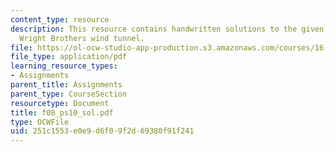 ```yaml
---
content_type: resource
description: This resource contains handwritten solutions to the given problem of
  Wright Brothers wind tunnel.
file: https://ol-ocw-studio-app-production.s3.amazonaws.com/courses/16-01-unified-engineering-i-ii-iii-iv-fall-2005-spring-2006/251c1553e0e9d6f09f2d69380f91f241_f08_ps10_sol.pdf
file_type: application/pdf
learning_resource_types:
- Assignments
parent_title: Assignments
parent_type: CourseSection
resourcetype: Document
title: f08_ps10_sol.pdf
type: OCWFile
uid: 251c1553-e0e9-d6f0-9f2d-69380f91f241
---
```

